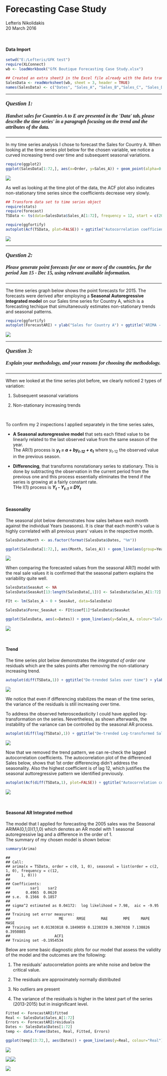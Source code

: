 # Forecasting Case Study
Lefteris Nikolidakis  
20 March 2016  

<br>

#### Data Import



```r
setwd("E:/Lefteris/GFK test")
require(XLConnect)
wb <- loadWorkbook("GfK Boutique Forecasting Case Study.xlsx")

## Created an extra sheet3 in the Excel file already with the Data transposed
SalesData <- readWorksheet(wb, sheet = 3, header = TRUE)
names(SalesData) <- c("Dates", "Sales_A", "Sales_B","Sales_C", "Sales_D", "Sales_E")
```


_____________________________________________________________________________________

#### *<b><font face="Times New Roman" size="4">Question 1:</font></b>* 
##### *<font face="Times New Roman" size="3">Handset sales for Countries A to E are presented in the 'Data' tab, please describe the time series' in a paragraph focusing on the trend and the attributes of the data.*</font>
_____________________________________________________________________________________


In my time series analysis I chose to forecast the Sales for Country A. When looking at the time series plot below for the chosen variable, we notice a curved increasing trend over time and subsequent seasonal variations.  




```r
require(ggplot2)
ggplot(SalesData[1:72,], aes(x=Order, y=Sales_A)) + geom_point(alpha=0.5) + geom_line(alpha=0.4) + geom_smooth(se = FALSE) + ylab("Country A Sales") +ggtitle("Sales for Country A over time") + scale_x_continuous(breaks=breaks, labels=labels)
```

![](Forecasting_Case_Study_files/figure-html/unnamed-chunk-4-1.png)

As well as looking at the time plot of the data, the ACF plot also indicates non-stationary time series since the coefficients decrease very slowly.


```r
## Transform data set to time series object
require(stats)
require(forecast)
TSData <- ts(data=SalesData$Sales_A[1:72], frequency = 12, start = c(2009, 1))
```


```r
require(ggfortify)
autoplot(Acf(TSData, plot=FALSE)) + ggtitle("Autocorrelation coefficients of Sales")
```

![](Forecasting_Case_Study_files/figure-html/unnamed-chunk-6-1.png)

_____________________________________________________________________________________

#### *<b><font face="Times New Roman" size="4">Question 2:</font></b>* 
##### *<font face="Times New Roman" size="3">Please generate point forecasts for one or more of the countries, for the period Jan 15 - Dec 15, using relevant available information.*</font>
_____________________________________________________________________________________


The time series graph below shows the point forecasts for 2015. The forecasts were derived after employing a **Seasonal Autoregressive Integrated model** on our Sales time series for Country A, which is a forecasting techique that simultaneously estimates non-stationary trends and seasonal patterns.




```r
require(ggfortify)
autoplot(ForecastARI) + ylab("Sales for Country A") + ggtitle("ARIMA - Forecasts for Jan 15 - Dec 15")
```

![](Forecasting_Case_Study_files/figure-html/unnamed-chunk-8-1.png)


_____________________________________________________________________________________

#### *<b><font face="Times New Roman" size="4">Question 3:</font></b>* 
##### *<font face="Times New Roman" size="3">Explain your methodology, and your reasons for choosing the methodology.*</font>
_____________________________________________________________________________________

When we looked at the time series plot before, we clearly noticed 2 types of variation:

1. Subsequent seasonal variations 

2. Non-stationary increasing trends

<br>

To confirm my 2 inspections I applied separately in the time series sales,

- **A Seasonal autoregressive model** that sets each fitted value to be linearly related to the last observed value from the same season of the year.<br>
The AR(1) process is <b><i>y<sub>t</sub> = a + by<sub>t-12</sub> + e<sub>t</sub></i></b> where y<sub>t-12</sub> the observed value in the previous season.

- **Differencing**, that transforms nonstationary series to stationary. This is done by subtracting the observation in the current period from the previous one and this process essentially eliminates the trend if the series is growing at a fairly constant rate.<br>
THe I(1) process is <b><i>Y<sub>t</sub> - Y<sub>t-1</sub> = DY<sub>t</sub></i></b>

<br>

#### Seasonality

The seasonal plot below demonstrates how sales behave each month against the individual Years (seasons). It is clear that each month's value is highly correlated with all previous years' values in the respective month.


```r
SalesData$Month <- as.factor(format(SalesData$Dates, "%m"))

ggplot(SalesData[1:72,], aes(Month, Sales_A)) + geom_line(aes(group=Year,  colour=Year)) + geom_point(aes(group=Year, colour=Year)) + xlab("Months") + ylab("Sales Volume") + ggtitle("Seasonal Plot - Sales each Year")
```

![](Forecasting_Case_Study_files/figure-html/unnamed-chunk-9-1.png)

When comparing the forecasted values from the seasonal AR(1) model with the real sale values it is confirmed that the seasonal pattern explains the variability quite well.



```r
SalesData$SeasAut <- NA
SalesData$SeasAut[13:length(SalesData[,1])] <- SalesData$Sales_A[1:72]

FIt <- lm(Sales_A ~ 0 + SeasAut, data=SalesData)
```


```r
SalesData$Forec_SeasAut <- FIt$coef[1]*SalesData$SeasAut

ggplot(SalesData, aes(x=Dates)) + geom_line(aes(y=Sales_A, colour="Sales_A")) + geom_line(aes(y=Forec_SeasAut, colour="Forec_SeasAut")) + xlab("Fitted Sales") + ylab("\n\nReal Sales") + ggtitle("Seasonal Autoregression - Forecasted vs Real Sales") + scale_color_manual(values=c("red", "black"))
```

![](Forecasting_Case_Study_files/figure-html/unnamed-chunk-11-1.png)

<br>

#### Trend

The time series plot below demonstrates the *integrated of order one* residuals which are the sales points after removing the non-stationary increasing trend. 


```r
autoplot(diff(TSData,1)) + ggtitle("De-trended Sales over time") + ylab("Residuals")
```

![](Forecasting_Case_Study_files/figure-html/unnamed-chunk-12-1.png)

We notice that even if differencing stabilizes the mean of the time series, the variance of the residuals is still increasing over time. 

To address the observed heteroscedasticity I could have applied log-transformation on the series. Nevertheless, as shown afterwards, the instability of the variance can be controlled by the seasonal AR process.


```r
autoplot(diff(log(TSData),1)) + ggtitle("De-trended Log-transformed Sales over time") + ylab("Residuals")
```

![](Forecasting_Case_Study_files/figure-html/unnamed-chunk-13-1.png)

Now that we removed the trend pattern, we can re-check the lagged autocorrelation coefficients. 
The autocorrelation plot of the differenced Sales below, shows that 1st order differencing didn't address the seasonality. Also the highest coefficient is of lag 12, which justifies the seasonal auttoregressive pattern we identified previously.


```r
autoplot(Acf(diff(TSData,1), plot=FALSE)) + ggtitle("Autocorrelation coefficients of De-Trended Sales")
```

![](Forecasting_Case_Study_files/figure-html/unnamed-chunk-14-1.png)

<br>

#### Seasonal AR Integrated method

The model that I applied for forecasting the 2005 sales was the Seasonal ARIMA(0,1,0)(1,1,0) which denotes an AR model with 1 seasonal autoregressive lag and a difference in the order of 1. <br>
The summary of my chosen model is shown below:


```r
summary(Arima)
```

```
## 
## Call:
## arima(x = TSData, order = c(0, 1, 0), seasonal = list(order = c(2, 1, 0), frequency = c(12, 
##     1, 0)))
## 
## Coefficients:
##         sar1    sar2
##       0.4965  0.0620
## s.e.  0.1566  0.1857
## 
## sigma^2 estimated as 0.04172:  log likelihood = 7.98,  aic = -9.95
## 
## Training set error measures:
##                      ME      RMSE       MAE       MPE     MAPE      MASE
## Training set 0.01303818 0.1849059 0.1230339 0.3007038 7.138826 0.3950885
##                    ACF1
## Training set -0.1954534
```

Below are some basic diagnostic plots for our model that assess the validity of the model and the outcomes are the following:

1. The residuals' autocorrelation points are white noise and below the critical value.

2. The residuals are approximately normally distributed

3. No outliers are present

4. The variance of the residuals is higher in the latest part of the series (2013-2015) but in insignificant level. 


```r
Fitted <- ForecastARI$fitted
Real <- SalesData$Sales_A[1:72]
Errors <- ForecastARI$residuals
Dates <- SalesData$Dates[1:72]
temp <- data.frame(Dates, Real, Fitted, Errors)

ggplot(temp[13:72,], aes(Dates)) + geom_line(aes(y=Real, colour="Real")) + geom_line(aes(y=Fitted, colour="Fitted")) + ggtitle("Seasonal ARIMA - Fitted vs Real values over the sample period") + ylab("Sales\n") + scale_color_manual(values=c("red", "black"))
```

![](Forecasting_Case_Study_files/figure-html/unnamed-chunk-16-1.png)


![](Forecasting_Case_Study_files/figure-html/unnamed-chunk-17-1.png)![](Forecasting_Case_Study_files/figure-html/unnamed-chunk-17-2.png)

![](Forecasting_Case_Study_files/figure-html/unnamed-chunk-18-1.png)
<br>
